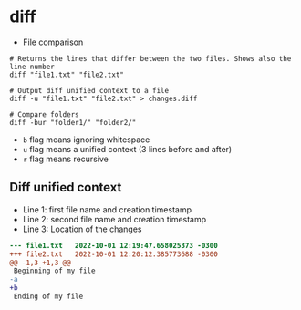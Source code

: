 # diff

- File comparison

```shell
# Returns the lines that differ between the two files. Shows also the line number
diff "file1.txt" "file2.txt"

# Output diff unified context to a file
diff -u "file1.txt" "file2.txt" > changes.diff

# Compare folders
diff -bur "folder1/" "folder2/"
```

- `b` flag means ignoring whitespace
- `u` flag means a unified context (3 lines before and after)
- `r` flag means recursive

## Diff unified context

- Line 1: first file name and creation timestamp
- Line 2: second file name and creation timestamp
- Line 3: Location of the changes

```diff
--- file1.txt   2022-10-01 12:19:47.658025373 -0300
+++ file2.txt   2022-10-01 12:20:12.385773688 -0300
@@ -1,3 +1,3 @@
 Beginning of my file
-a
+b
 Ending of my file
```
